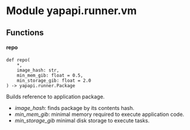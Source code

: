 Module yapapi.runner.vm
=======================

Functions
---------

    
#### repo

```python3
def repo(
    *,
    image_hash: str,
    min_mem_gib: float = 0.5,
    min_storage_gib: float = 2.0
) -> yapapi.runner.Package
```
Builds reference to application package.

- *image_hash*: finds package by its contents hash.
- *min_mem_gib*: minimal memory required to execute application code.
- *min_storage_gib* minimal disk storage to execute tasks.
